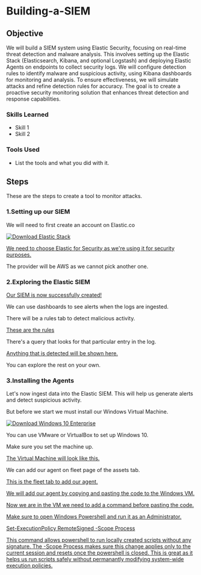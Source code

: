 # Building-a-SIEM

## Objective

We will build a SIEM system using Elastic Security, focusing on real-time threat detection and malware analysis. This involves setting up the Elastic Stack (Elasticsearch, Kibana, and optional Logstash) and deploying Elastic Agents on endpoints to collect security logs. We will configure detection rules to identify malware and suspicious activity, using Kibana dashboards for monitoring and analysis. To ensure effectiveness, we will simulate attacks and refine detection rules for accuracy. The goal is to create a proactive security monitoring solution that enhances threat detection and response capabilities.

### Skills Learned

- Skill 1
- Skill 2

### Tools Used

- List the tools and what you did with it.

## Steps

These are the steps to create a tool to monitor attacks.

### 1.Setting up our SIEM
<p>
    We will need to first create an account on Elastic.co
</p>
<div>
  <a href="https://www.elastic.co/downloads/" target="_blank">
    <img src="https://img.shields.io/badge/Download-Elastic%20Stack-blue?logo=elastic&logoColor=white" alt="Download Elastic Stack" />
  </a>
</div>

<div>
<a href="https://postimg.cc/ZBDjpV1D"> 
    <p>We need to choose Elastic for Security as we're using it for security purposes.</p>
</a>
</div>

<p>The provider will be AWS as we cannot pick another one.</p>

### 2.Exploring the Elastic SIEM
<div>
<a href="https://postimg.cc/nCQTQ8py"> 
    <p>Our SIEM is now successfully created!</p>
</a>
</div>

<p>We can use dashboards to see alerts when the logs are ingested.</p>

<p>There will be a rules tab to detect malicious activity.</p>

<div>
<a href="https://postimg.cc/pyxtCt0t"> 
    <p>These are the rules</p>
</a>
</div>

<p>There's a query that looks for that particular entry in the log.</p>

<div>
<a href="https://postimg.cc/fk2DRrKn"> 
    <p>Anything that is detected will be shown here.</p>
</a>
</div>

<p>You can explore the rest on your own.</p>

### 3.Installing the Agents
<p>Let's now ingest data into the Elastic SIEM. This will help us generate alerts and detect suspicious activity.</p>

<p>But before we start we must install our Windows Virtual Machine.</p>

<a href="https://www.microsoft.com/en-us/evalcenter/download-windows-10-enterprise" target="_blank">
    <img src="https://img.shields.io/badge/Download-Windows%2010%20Enterprise-blue?logo=windows&logoColor=white" alt="Download Windows 10 Enterprise" />
</a>

<p>You can use VMware or VirtualBox to set up Windows 10.</p>

<p>Make sure you set the machine up.</p>

<div>
<a href="https://postimg.cc/PNLhbtfq"> 
    <p>The Virtual Machine will look like this.</p>
</a>
</div>

<p>We can add our agent on fleet page of the assets tab.</p>

<div>
<a href="https://postimg.cc/BXWTz48M"> 
    <p>This is the fleet tab to add our agent.</p>
</a>
</div>

<div>
    <a href="https://postimg.cc/r0nmDKwG"> 
    <p>We will add our agent by copying and pasting the code to the Windows VM.</p>
</div>

<p>Now we are in the VM we need to add a command before pasting the code.</p>

<p>Make sure to open Windows Powershell and run it as an Administrator.</p>

<div>
    <a href="https://postimg.cc/pp3XgmT4"> 
    <p>Set-ExecutionPolicy RemoteSigned -Scope Process</p>
</div>

<p>This command allows powershell to run locally created scripts without any signature. The -Scope Process makes sure this change applies only to the current session and resets once the powershell is closed. This is great as it helps us run scripts safely without permanantly modifying system-wide execution policies.</p>


